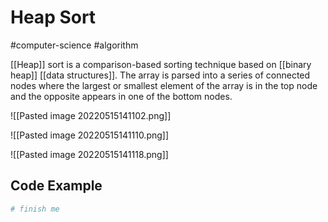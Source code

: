 # Heap Sort
#computer-science #algorithm 

[[Heap]] sort is a comparison-based sorting technique based on [[binary heap]] [[data structures]]. The array is parsed into a series of connected nodes where the largest or smallest element of the array is in the top node and the opposite appears in one of the bottom nodes.

![[Pasted image 20220515141102.png]]

![[Pasted image 20220515141110.png]]

![[Pasted image 20220515141118.png]]

## Code Example
```python
# finish me
```